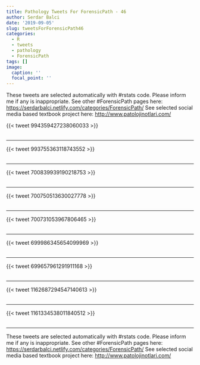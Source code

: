 ```yaml
---
title: Pathology Tweets For ForensicPath - 46
author: Serdar Balci
date: '2019-09-05'
slug: tweetsForForensicPath46
categories:
  - R
  - tweets
  - pathology
  - ForensicPath
tags: []
image:
  caption: ''
  focal_point: ''
---
```



These tweets are selected automatically with #rstats code. Please inform me if any is inappropriate.
See other #ForensicPath pages here: https://serdarbalci.netlify.com/categories/ForensicPath/ 
See selected social media based textbook project here: http://www.patolojinotlari.com/

{{< tweet 994359427238060033 >}}
<br>
<br>
<hr>
{{< tweet 993755363118743552 >}}
<br>
<br>
<hr>
{{< tweet 700839939190218753 >}}
<br>
<br>
<hr>
{{< tweet 700750513630027778 >}}
<br>
<br>
<hr>
{{< tweet 700731053967806465 >}}
<br>
<br>
<hr>
{{< tweet 699986345654099969 >}}
<br>
<br>
<hr>
{{< tweet 699657961291911168 >}}
<br>
<br>
<hr>
{{< tweet 1162687294547140613 >}}
<br>
<br>
<hr>
{{< tweet 1161334538011840512 >}}
<br>
<br>
<hr>


These tweets are selected automatically with #rstats code. Please inform me if any is inappropriate.
See other #ForensicPath pages here: https://serdarbalci.netlify.com/categories/ForensicPath/ 
See selected social media based textbook project here: http://www.patolojinotlari.com/
